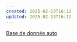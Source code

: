 ```yaml
---
created: 2025-02-13T16:12
updated: 2025-02-13T16:12
---
```

[Base de donnée auto](https://chatter-elf-db3.notion.site/Base-de-donn-e-auto-1825db80c137802086a6d3adc19d83e7)
